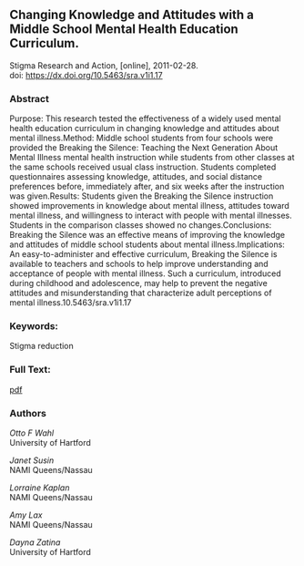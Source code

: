 ## Changing Knowledge and Attitudes with a Middle School Mental Health Education Curriculum. ##  
Stigma Research and Action, [online], 2011-02-28.  
 doi: https://dx.doi.org/10.5463/sra.v1i1.17

### Abstract ###
Purpose: This research tested the effectiveness of a widely used mental health education curriculum in changing knowledge and attitudes about mental illness.Method: Middle school students from four schools were provided the Breaking the Silence: Teaching the Next Generation About Mental Illness mental health instruction while students from other classes at the same schools received usual class instruction. Students completed questionnaires assessing knowledge, attitudes, and social distance preferences before, immediately after, and six weeks after the instruction was given.Results: Students given the Breaking the Silence instruction showed improvements in knowledge about mental illness, attitudes toward mental illness, and willingness to interact with people with mental illnesses. Students in the comparison classes showed no changes.Conclusions: Breaking the Silence was an effective means of improving the knowledge and attitudes of middle school students about mental illness.Implications: An easy-to-administer and effective curriculum, Breaking the Silence is available to teachers and schools to help improve understanding and acceptance of people with mental illness. Such a curriculum, introduced during childhood and adolescence, may help to prevent the negative attitudes and misunderstanding that characterize adult perceptions of mental illness.10.5463/sra.v1i1.17

### Keywords: ###
Stigma reduction

### Full Text: ###
[pdf](https://osf.io/h528n)

### Authors ####
*Otto F Wahl*  
University of Hartford

*Janet Susin*  
NAMI Queens/Nassau

*Lorraine Kaplan*  
NAMI Queens/Nassau

*Amy Lax*  
NAMI Queens/Nassau

*Dayna Zatina*  
University of Hartford